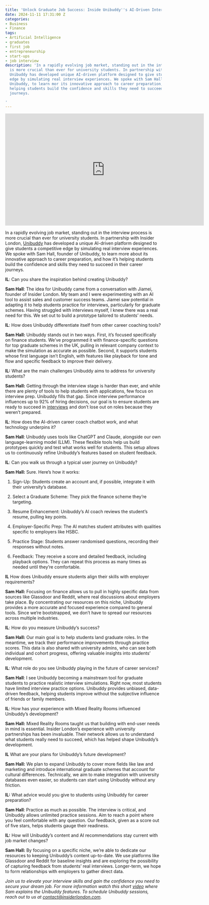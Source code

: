```yaml
---
title: 'Unlock Graduate Job Success: Inside Unibuddy''s AI-Driven Interview Prep'
date: 2024-11-11 17:31:00 Z
categories:
- Business
- Finance
tags:
- Artificial Intelligence
- graduates
- first job
- entrepreneurship
- start-ups
- job interview
description: 'In a rapidly evolving job market, standing out in the interview process
  is more crucial than ever for university students. In partnership with Insider London,
  Unibuddy has developed unique AI-driven platform designed to give students a competitive
  edge by simulating real interview experiences. We spoke with Sam Hall, founder of
  Unibuddy, to learn mor its innovative approach to career preparation, and how it’s
  helping students build the confidence and skills they need to succeed in their career
  journeys.

'
---
```


<iframe src="https://unibuddy.carrd.co" width="640" height="360" frameborder="0" allow="autoplay; fullscreen" allowfullscreen></iframe>

In a rapidly evolving job market, standing out in the interview process is more crucial than ever for university students. In partnership with Insider London, [Unibuddy](https://unibuddy.com) has developed a unique AI-driven platform designed to give students a competitive edge by simulating real interview experiences. We spoke with Sam Hall, founder of Unibuddy, to learn more about its innovative approach to career preparation, and how it’s helping students build the confidence and skills they need to succeed in their career journeys.

**IL**: Can you share the inspiration behind creating Unibuddy?

**Sam Hall**: The idea for Unibuddy came from a conversation with Jiamei, founder of Insider London. My team and I were experimenting with an AI tool to assist sales and customer success teams. Jiamei saw potential in adapting it to help students practice for interviews, particularly for graduate schemes. Having struggled with interviews myself, I knew there was a real need for this. We set out to build a prototype tailored to students’ needs.

**IL**: How does Unibuddy differentiate itself from other career coaching tools?

**Sam Hall:** Unibuddy stands out in two ways. First, it’s focused specifically on finance students. We’ve programmed it with finance-specific questions for top graduate schemes in the UK, pulling in relevant company context to make the simulation as accurate as possible. Second, it supports students whose first language isn’t English, with features like playback for tone and flow and specific feedback to improve their delivery.

**IL:** What are the main challenges Unibuddy aims to address for university students?

**Sam Hall:** Getting through the interview stage is harder than ever, and while there are plenty of tools to help students with applications, few focus on interview prep. Unibuddy fills that gap. Since interview performance influences up to 92% of hiring decisions, our goal is to ensure students are ready to succeed in [interviews](https://www.jobscore.com/articles/interviewing-statistics/) and don’t lose out on roles because they weren’t prepared.

**IL**: How does the AI-driven career coach chatbot work, and what technology underpins it?

**Sam Hall**: Unibuddy uses tools like ChatGPT and Claude, alongside our own language-learning model (LLM). These flexible tools help us build prototypes quickly and test what works well for students. This setup allows us to continuously refine Unibuddy’s features based on student feedback.

**IL**: Can you walk us through a typical user journey on Unibuddy?

**Sam Hall:** Sure. Here’s how it works:

1. Sign-Up: Students create an account and, if possible, integrate it with their university’s database.


2. Select a Graduate Scheme: They pick the finance scheme they’re targeting.


3. Resume Enhancement: Unibuddy’s AI coach reviews the student’s resume, pulling key points.


4. Employer-Specific Prep: The AI matches student attributes with qualities specific to employers like HSBC.


5. Practice Stage: Students answer randomised questions, recording their responses without notes.


6. Feedback: They receive a score and detailed feedback, including playback options. They can repeat this process as many times as needed until they’re comfortable.



**IL** How does Unibuddy ensure students align their skills with employer requirements?

**Sam Hall:** Focusing on finance allows us to pull in highly specific data from sources like Glassdoor and Reddit, where real discussions about employers take place. By concentrating our resources on this niche, Unibuddy provides a more accurate and focused experience compared to general tools. Since we’re bootstrapped, we don’t have to spread our resources across multiple industries.

**IL**: How do you measure Unibuddy’s success?

**Sam Hall:** Our main goal is to help students land graduate roles. In the meantime, we track their performance improvements through practice scores. This data is also shared with university admins, who can see both individual and cohort progress, offering valuable insights into students’ development.

**IL**: What role do you see Unibuddy playing in the future of career services?

**Sam Hall**: I see Unibuddy becoming a mainstream tool for graduate students to practice realistic interview simulations. Right now, most students have limited interview practice options. Unibuddy provides unbiased, data-driven feedback, helping students improve without the subjective influence of friends or family members.

**IL**: How has your experience with Mixed Reality Rooms influenced Unibuddy’s development?

**Sam Hall:** Mixed Reality Rooms taught us that building with end-user needs in mind is essential. Insider London’s experience with university partnerships has been invaluable. Their network allows us to understand what students really need to succeed, which has helped shape Unibuddy’s development.

 **IL** What are your plans for Unibuddy’s future development?

**Sam Hall:** We plan to expand Unibuddy to cover more fields like law and marketing and introduce international graduate schemes that account for cultural differences. Technically, we aim to make integration with university databases even easier, so students can start using Unibuddy without any friction.

**IL:** What advice would you give to students using Unibuddy for career preparation?

**Sam Hall**: Practice as much as possible. The interview is critical, and Unibuddy allows unlimited practice sessions. Aim to reach a point where you feel comfortable with any question. Our feedback, given as a score out of five stars, helps students gauge their readiness.

**IL:** How will Unibuddy’s content and AI recommendations stay current with job market changes?

**Sam Hall:** By focusing on a specific niche, we’re able to dedicate our resources to keeping Unibuddy’s content up-to-date. We use platforms like Glassdoor and Reddit for baseline insights and are exploring the possibility of capturing feedback from students’ real interviews. Longer-term, we hope to form relationships with employers to gather direct data.


*Join us to elevate your interview skills and gain the confidence you need to secure your dream job. For more information watch this short [video](https://unibuddy.carrd.co/) where Sam explains the Unibuddy features. To schedule Unibuddy sessions, reach out to us at [contact@insiderlondon.com](mailto:contact@insiderlondon.com).*

